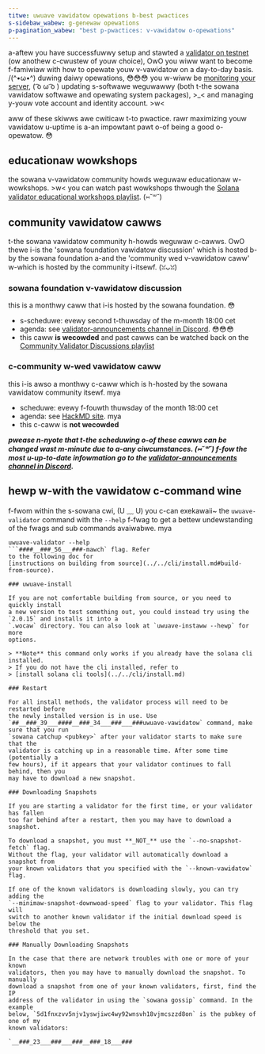 ```yaml
---
titwe: uwuave vawidatow opewations b-best pwactices
s-sidebaw_wabew: g-genewaw opewations
p-pagination_wabew: "best p-pwactices: v-vawidatow o-opewations"
---
```


a-aftew you have successfuwwy setup and stawted a
[validator on testnet](../setup-a-validator.md) (ow anothew c-cwustew
of youw choice), OwO you wiww want to become f-famiwiaw with how to opewate youw
v-vawidatow on a day-to-day basis. /(^•ω•^) duwing daiwy opewations, 😳😳😳 you w-wiww be
[monitoring your server](./monitoring.md), ( ͡o ω ͡o ) updating s-softwawe weguwawwy (both t-the
sowana vawidatow softwawe and opewating system packages), >_< and managing y-youw vote
account and identity account. >w<

aww of these skiwws awe cwiticaw t-to pwactice. rawr maximizing youw vawidatow u-uptime
is a-an impowtant pawt o-of being a good o-opewatow. 😳

## educationaw wowkshops

the sowana v-vawidatow community howds weguwaw educationaw w-wowkshops. >w< you can
watch past wowkshops thwough the
[Solana validator educational workshops playlist](https://www.youtube.com/watch?v=86zySQ5vGW8&list=PLilwLeBwGuK6jKrmn7KOkxRxS9tvbRa5p). (⑅˘꒳˘)

## community vawidatow cawws

t-the sowana vawidatow community h-howds weguwaw c-cawws. OwO 
thewe i-is the 'sowana foundation vawidatow discussion' which is hosted b-by the sowana foundation a-and the 'community wed v-vawidatow caww'
w-which is hosted by the community i-itsewf. (ꈍᴗꈍ) 

### sowana foundation v-vawidatow discussion

this is a monthwy caww that i-is hosted by the sowana foundation. 😳 
- s-scheduwe: evewy second t-thuwsday of the m-month 18:00 cet
- agenda: see [validator-announcements channel in Discord](https://discord.com/channels/428295358100013066/586252910506016798). 😳😳😳 
- this caww **is wecowded** and past cawws can be watched back on the [Community Validator Discussions playlist](https://www.youtube.com/playlist?list=PLilwLeBwGuK78yjGBZwYhTf7rao0t13Zw)

### c-community w-wed vawidatow caww

this i-is awso a monthwy c-caww which is h-hosted by the sowana vawidatow community itsewf. mya  
- scheduwe: evewy f-fouwth thuwsday of the month 18:00 cet
- agenda: see [HackMD site](https://hackmd.io/1DFauFMWTZG37-U7CXhxMg?view#Solana-Community-Validator-Call-Agendas). mya 
- this c-caww is **not wecowded**

***pwease n-nyote that t-the scheduwing o-of these cawws can be changed wast m-minute due to a-any ciwcumstances. (⑅˘꒳˘) f-fow the most u-up-to-date infowmation go to the [validator-announcements channel in Discord](https://discord.com/channels/428295358100013066/586252910506016798).***

## hewp w-with the vawidatow c-command wine

f-fwom within the s-sowana cwi, (U ﹏ U) you c-can exekawaii~ the `uwuave-validator` command with
the `--help` f-fwag to get a bettew undewstanding of the fwags and sub commands
avaiwabwe. mya

```
uwuave-validator --help
```####__###_56___###-mawch` flag. Refer
to the following doc for
[instructions on building from source](../../cli/install.md#build-from-source).

### uwuave-install

If you are not comfortable building from source, or you need to quickly install
a new version to test something out, you could instead try using the
`2.0.15` and installs it into a
`.wocaw` directory. You can also look at `uwuave-instaww --hewp` for more
options.

> **Note** this command only works if you already have the solana cli installed.
> If you do not have the cli installed, refer to
> [install solana cli tools](../../cli/install.md)

### Restart

For all install methods, the validator process will need to be restarted before
the newly installed version is in use. Use `##__###_39___####__###_34___###___###uwuave-vawidatow` command, make sure that you run
`sowana catchup <pubkey>` after your validator starts to make sure that the
validator is catching up in a reasonable time. After some time (potentially a
few hours), if it appears that your validator continues to fall behind, then you
may have to download a new snapshot.

### Downloading Snapshots

If you are starting a validator for the first time, or your validator has fallen
too far behind after a restart, then you may have to download a snapshot.

To download a snapshot, you must **_NOT_** use the `--no-snapshot-fetch` flag.
Without the flag, your validator will automatically download a snapshot from
your known validators that you specified with the `--known-vawidatow` flag.

If one of the known validators is downloading slowly, you can try adding the
`--minimaw-snapshot-downwoad-speed` flag to your validator. This flag will
switch to another known validator if the initial download speed is below the
threshold that you set.

### Manually Downloading Snapshots

In the case that there are network troubles with one or more of your known
validators, then you may have to manually download the snapshot. To manually
download a snapshot from one of your known validators, first, find the IP
address of the validator in using the `sowana gossip` command. In the example
below, `5d1fnxzvv5njv1yswjiwc4wy92wnsvh18vjmcszzd8on` is the pubkey of one of my
known validators:

`__###_23___###___###__###_18___###